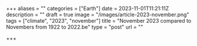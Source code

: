 +++
aliases = ""
categories = ["Earth"]
date = 2023-11-01T11:21:11Z
description = ""
draft = true
image = "/images/article-2023-november.png"
tags = ["climate", "2023", "november"]
title = "November 2023 compared to Novembers from 1922 to 2022.be"
type = "post"
url = ""

+++

